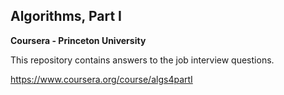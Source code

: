 ## Algorithms, Part I
**Coursera - Princeton University**

This repository contains answers to the job interview questions.

https://www.coursera.org/course/algs4partI
